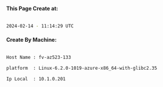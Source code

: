 
   
#### This Page Create at:

```bash

2024-02-14 - 11:14:29 UTC

```

#### Create By Machine:

```bash

Host Name : fv-az523-133

platform  : Linux-6.2.0-1019-azure-x86_64-with-glibc2.35

Ip Local  : 10.1.0.201

```

